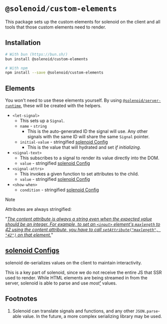 # `@solenoid/custom-elements`

This package sets up the custom elements for solenoid on the client and all tools that those custom elements need to render.

## Installation

```zsh
# With bun (https://bun.sh/)
bun install @solenoid/custom-elements

# With npm
npm install --save @solenoid/custom-elements
```

## Elements
You won't need to use these elements yourself. By using [`@solenoid/server-runtime`](https://github.com/nmn/solenoid/tree/main/packages/server-runtime#readme), these will be created with the helpers.

- `<let-signal>`
  - This sets up a `Signal`.
  - `name` - `string`
    - This is the auto-generated ID the signal will use. Any other signals with the same ID will share the same `Signal` pointer.
  - `initial-value` - stringified [solenoid Config](#solenoid-configs)
    - This is the value that will hydrated and set *if initializing*.
- `<signal-text>`
  - This subscribes to a signal to render its value directly into the DOM.
  - `value` - stringified [solenoid Config](#solenoid-configs)
- `<signal-attrs>`
  - This invokes a given function to set attributes to the child.
  - `value` - stringified [solenoid Config](#solenoid-configs)
- `<show-when>`
    - `condition` - stringified [solenoid Config](#solenoid-configs)

> [!NOTE]
> Attributes are always stringified:
> 
> "*[The content attribute is always a string even when the expected value should be an integer. For example, to set an `<input>` element's `maxlength` to 42 using the content attribute, you have to call `setAttribute("maxlength", "42")` on that element.](https://developer.mozilla.org/en-US/docs/Web/HTML/Reference/Attributes#:~:text=The%20content%20attribute%20is%20always%20a%20string%20even%20when%20the%20expected%20value%20should%20be%20an%20integer.%20For%20example%2C%20to%20set%20an%20%3Cinput%3E%20element%27s%20maxlength%20to%2042%20using%20the%20content%20attribute%2C%20you%20have%20to%20call%20setAttribute(%22maxlength%22%2C%20%2242%22)%20on%20that%20element.)*"

## [solenoid Configs](https://github.com/nmn/solenoid/tree/main/packages/custom-elements/src/utils/types.ts)

solenoid de-serializes values on the client to maintain interactivity.

This is a key part of solenoid, since we do not receive the entire JS that SSR used to render. While HTML elements are being streamed in from the server, solenoid is able to parse and use *most*[¹](#footnotes) values.


## Footnotes

1. Solenoid can translate signals and functions, and any other `JSON.parse`-able value. In the future, a more complex serializing library may be used.
